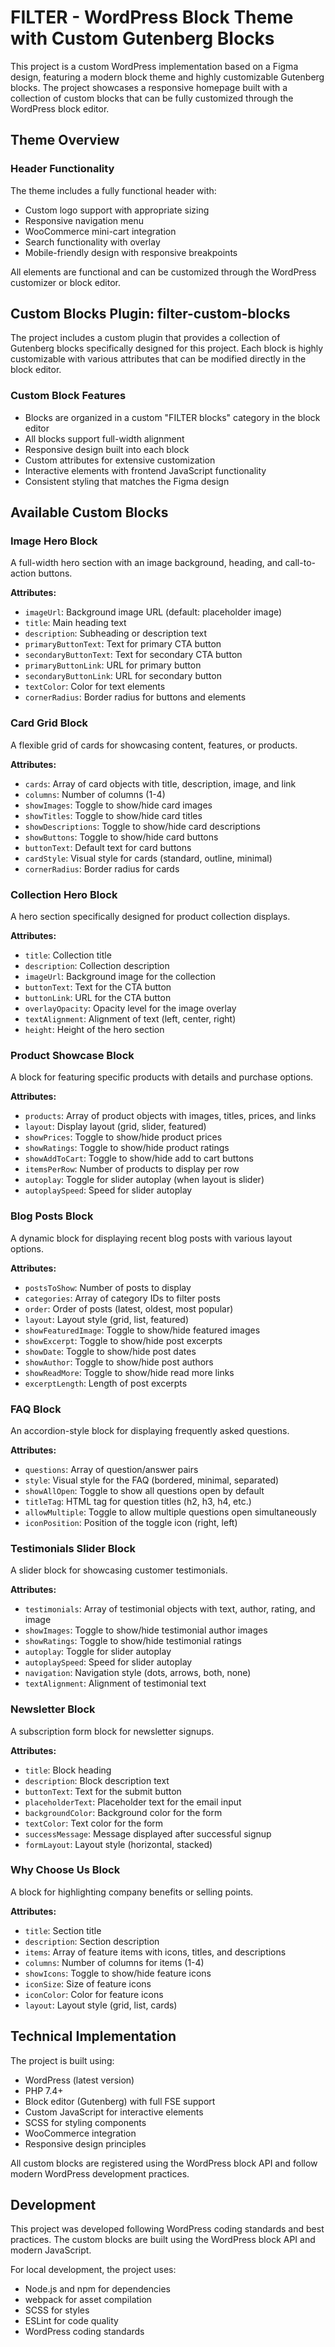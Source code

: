 # FILTER - WordPress Block Theme with Custom Gutenberg Blocks

This project is a custom WordPress implementation based on a Figma design, featuring a modern block theme and highly customizable Gutenberg blocks. The project showcases a responsive homepage built with a collection of custom blocks that can be fully customized through the WordPress block editor.

## Theme Overview


### Header Functionality

The theme includes a fully functional header with:

- Custom logo support with appropriate sizing
- Responsive navigation menu
- WooCommerce mini-cart integration
- Search functionality with overlay
- Mobile-friendly design with responsive breakpoints

All elements are functional and can be customized through the WordPress customizer or block editor.

## Custom Blocks Plugin: filter-custom-blocks

The project includes a custom plugin that provides a collection of Gutenberg blocks specifically designed for this project. Each block is highly customizable with various attributes that can be modified directly in the block editor.

### Custom Block Features

- Blocks are organized in a custom "FILTER blocks" category in the block editor
- All blocks support full-width alignment
- Responsive design built into each block
- Custom attributes for extensive customization
- Interactive elements with frontend JavaScript functionality
- Consistent styling that matches the Figma design

## Available Custom Blocks

### Image Hero Block

A full-width hero section with an image background, heading, and call-to-action buttons.

**Attributes:**
- `imageUrl`: Background image URL (default: placeholder image)
- `title`: Main heading text
- `description`: Subheading or description text
- `primaryButtonText`: Text for primary CTA button
- `secondaryButtonText`: Text for secondary CTA button
- `primaryButtonLink`: URL for primary button
- `secondaryButtonLink`: URL for secondary button
- `textColor`: Color for text elements
- `cornerRadius`: Border radius for buttons and elements

### Card Grid Block

A flexible grid of cards for showcasing content, features, or products.

**Attributes:**
- `cards`: Array of card objects with title, description, image, and link
- `columns`: Number of columns (1-4)
- `showImages`: Toggle to show/hide card images
- `showTitles`: Toggle to show/hide card titles
- `showDescriptions`: Toggle to show/hide card descriptions
- `showButtons`: Toggle to show/hide card buttons
- `buttonText`: Default text for card buttons
- `cardStyle`: Visual style for cards (standard, outline, minimal)
- `cornerRadius`: Border radius for cards

### Collection Hero Block

A hero section specifically designed for product collection displays.

**Attributes:**
- `title`: Collection title
- `description`: Collection description
- `imageUrl`: Background image for the collection
- `buttonText`: Text for the CTA button
- `buttonLink`: URL for the CTA button
- `overlayOpacity`: Opacity level for the image overlay
- `textAlignment`: Alignment of text (left, center, right)
- `height`: Height of the hero section

### Product Showcase Block

A block for featuring specific products with details and purchase options.

**Attributes:**
- `products`: Array of product objects with images, titles, prices, and links
- `layout`: Display layout (grid, slider, featured)
- `showPrices`: Toggle to show/hide product prices
- `showRatings`: Toggle to show/hide product ratings
- `showAddToCart`: Toggle to show/hide add to cart buttons
- `itemsPerRow`: Number of products to display per row
- `autoplay`: Toggle for slider autoplay (when layout is slider)
- `autoplaySpeed`: Speed for slider autoplay

### Blog Posts Block

A dynamic block for displaying recent blog posts with various layout options.

**Attributes:**
- `postsToShow`: Number of posts to display
- `categories`: Array of category IDs to filter posts
- `order`: Order of posts (latest, oldest, most popular)
- `layout`: Layout style (grid, list, featured)
- `showFeaturedImage`: Toggle to show/hide featured images
- `showExcerpt`: Toggle to show/hide post excerpts
- `showDate`: Toggle to show/hide post dates
- `showAuthor`: Toggle to show/hide post authors
- `showReadMore`: Toggle to show/hide read more links
- `excerptLength`: Length of post excerpts

### FAQ Block

An accordion-style block for displaying frequently asked questions.

**Attributes:**
- `questions`: Array of question/answer pairs
- `style`: Visual style for the FAQ (bordered, minimal, separated)
- `showAllOpen`: Toggle to show all questions open by default
- `titleTag`: HTML tag for question titles (h2, h3, h4, etc.)
- `allowMultiple`: Toggle to allow multiple questions open simultaneously
- `iconPosition`: Position of the toggle icon (right, left)

### Testimonials Slider Block

A slider block for showcasing customer testimonials.

**Attributes:**
- `testimonials`: Array of testimonial objects with text, author, rating, and image
- `showImages`: Toggle to show/hide testimonial author images
- `showRatings`: Toggle to show/hide testimonial ratings
- `autoplay`: Toggle for slider autoplay
- `autoplaySpeed`: Speed for slider autoplay
- `navigation`: Navigation style (dots, arrows, both, none)
- `textAlignment`: Alignment of testimonial text

### Newsletter Block

A subscription form block for newsletter signups.

**Attributes:**
- `title`: Block heading
- `description`: Block description text
- `buttonText`: Text for the submit button
- `placeholderText`: Placeholder text for the email input
- `backgroundColor`: Background color for the form
- `textColor`: Text color for the form
- `successMessage`: Message displayed after successful signup
- `formLayout`: Layout style (horizontal, stacked)

### Why Choose Us Block

A block for highlighting company benefits or selling points.

**Attributes:**
- `title`: Section title
- `description`: Section description
- `items`: Array of feature items with icons, titles, and descriptions
- `columns`: Number of columns for items (1-4)
- `showIcons`: Toggle to show/hide feature icons
- `iconSize`: Size of feature icons
- `iconColor`: Color for feature icons
- `layout`: Layout style (grid, list, cards)

## Technical Implementation

The project is built using:

- WordPress (latest version)
- PHP 7.4+
- Block editor (Gutenberg) with full FSE support
- Custom JavaScript for interactive elements
- SCSS for styling components
- WooCommerce integration
- Responsive design principles

All custom blocks are registered using the WordPress block API and follow modern WordPress development practices.


## Development

This project was developed following WordPress coding standards and best practices. The custom blocks are built using the WordPress block API and modern JavaScript.

For local development, the project uses:
- Node.js and npm for dependencies
- webpack for asset compilation
- SCSS for styles
- ESLint for code quality
- WordPress coding standards

